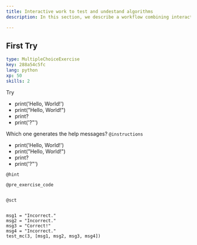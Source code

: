 ```yaml
---
title: Interactive work to test and undestand algorithms
description: In this section, we describe a workflow combining interactive work and consolidation.

---
```

## First Try

```yaml
type: MultipleChoiceExercise
key: 288a54c5fc
lang: python
xp: 50
skills: 2
```
Try

- print('Hello, World!')
- print("Hello, World!")
- print?
- print('?"')

Which one generates the help messages?
`@instructions`
- print('Hello, World!')
- print("Hello, World!")
- print?
- print('?"')
 
`@hint`

`@pre_exercise_code`
```{python}

```

`@sct`
```{python}

msg1 = "Incorrect."
msg2 = "Incorrect."
msg3 = "Correct!"
msg4 = "Incorrect."
test_mc(3, [msg1, msg2, msg3, msg4])
```
